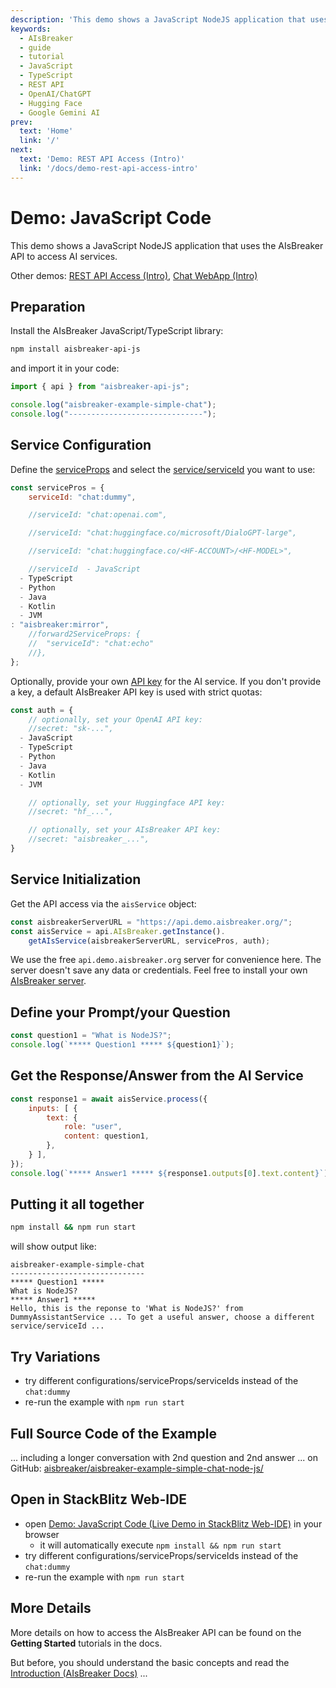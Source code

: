 ```yaml
---
description: 'This demo shows a JavaScript NodeJS application that uses the AIsBreaker API to access AI services.'
keywords:
  - AIsBreaker
  - guide
  - tutorial
  - JavaScript
  - TypeScript
  - REST API
  - OpenAI/ChatGPT
  - Hugging Face
  - Google Gemini AI
prev:
  text: 'Home'
  link: '/'
next:
  text: 'Demo: REST API Access (Intro)'
  link: '/docs/demo-rest-api-access-intro'
---
```


# Demo: JavaScript Code
This demo shows a JavaScript NodeJS application that uses the AIsBreaker API to access AI services.

Other demos: [REST API Access (Intro)](./demo-rest-api-access-intro), [Chat WebApp (Intro)](./demo-chat-webapp-intro)


## Preparation
Install the AIsBreaker JavaScript/TypeScript library:
```bash
npm install aisbreaker-api-js
```
and import it in your code:
```JavaScript
import { api } from "aisbreaker-api-js";

console.log("aisbreaker-example-simple-chat");
console.log("------------------------------");
```

## Service Configuration
Define the [serviceProps](./service-properties) and select the [service/serviceId](./serviceId) you want to use:
```JavaScript
const servicePros = {
    serviceId: "chat:dummy",

    //serviceId: "chat:openai.com",

    //serviceId: "chat:huggingface.co/microsoft/DialoGPT-large",

    //serviceId: "chat:huggingface.co/<HF-ACCOUNT>/<HF-MODEL>",

    //serviceId  - JavaScript
  - TypeScript
  - Python
  - Java
  - Kotlin
  - JVM
: "aisbreaker:mirror",
    //forward2ServiceProps: {
    //  "serviceId": "chat:echo"
    //},
};
```

Optionally, provide your own [API key](./api-keys) for the AI service. If you don't provide a key, a default AIsBreaker API key is used with strict quotas:
```JavaScript
const auth = {
    // optionally, set your OpenAI API key:
    //secret: "sk-...",
  - JavaScript
  - TypeScript
  - Python
  - Java
  - Kotlin
  - JVM

    // optionally, set your Huggingface API key:
    //secret: "hf_...",

    // optionally, set your AIsBreaker API key:
    //secret: "aisbreaker_...",
}
```

## Service Initialization
Get the API access via the `aisService` object:
```JavaScript
const aisbreakerServerURL = "https://api.demo.aisbreaker.org/";
const aisService = api.AIsBreaker.getInstance().
    getAIsService(aisbreakerServerURL, servicePros, auth);
```
We use the free `api.demo.aisbreaker.org` server for convenience here. The server doesn't save any data or credentials. Feel free to install your own [AIsBreaker server](aisbreaker-server).

## Define your Prompt/your Question
```JavaScript
const question1 = "What is NodeJS?";
console.log(`***** Question1 ***** ${question1}`);
```

## Get the Response/Answer from the AI Service
```JavaScript[aisbreaker-simple-chat.js (part)]
const response1 = await aisService.process({
    inputs: [ {
        text: {
            role: "user",
            content: question1,
        },
    } ],
});
console.log(`***** Answer1 ***** ${response1.outputs[0].text.content}`);
```

## Putting it all together
```bash
npm install && npm run start
```

will show output like:
```
aisbreaker-example-simple-chat
------------------------------
***** Question1 *****
What is NodeJS?
***** Answer1 *****
Hello, this is the reponse to 'What is NodeJS?' from DummyAssistantService ... To get a useful answer, choose a different service/serviceId ...
```

## Try Variations
- try different configurations/serviceProps/serviceIds instead of the `chat:dummy`
- re-run the example with `npm run start`

## Full Source Code of the Example
... including a longer conversation with 2nd question and 2nd answer ... on GitHub: [aisbreaker/aisbreaker-example-simple-chat-node-js/](https://github.com/aisbreaker/aisbreaker-example-simple-chat-node-js/)

## Open in StackBlitz Web-IDE
- open [Demo: JavaScript Code (Live Demo in StackBlitz Web-IDE)](https://stackblitz.com/github/aisbreaker/aisbreaker-example-simple-chat-node-js?title=AIsBreaker+Example+Simple+Chat-node-js&file=aisbreaker-simple-chat.js&startScript=install,start) in your browser
    - it will automatically execute `npm install && npm run start`
- try different configurations/serviceProps/serviceIds instead of the `chat:dummy`
- re-run the example with `npm run start`

## More Details
More details on how to access the AIsBreaker API can be found on the **Getting Started** tutorials in the docs.

But before, you should understand the basic concepts and read the [Introduction (AIsBreaker Docs)](/docs/) ...
